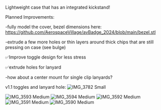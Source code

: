 Lightweight case that has an integrated kickstand!

Planned Improvements:

-fully model the cover, bezel dimensions here: https://github.com/AerospaceVillage/avBadge_2024/blob/main/bezel.stl

-extrude a few more holes or thin layers around thick chips that are still pressing on case (see bulge)

✅Improve toggle design for less stress

✅extrude holes for lanyard

-how about a center mount for single clip lanyards?

v1.1 toggles and lanyard hole:
![IMG_3782 Small](https://github.com/user-attachments/assets/6c43643a-694f-456d-8e25-c219acf6ea43)

![IMG_3593 Medium](https://github.com/user-attachments/assets/adcb8b88-3002-4aa2-9b33-c409014d1c3a)
![IMG_3594 Medium](https://github.com/user-attachments/assets/078e2340-8f25-4b95-a5d1-775e5bbe8a8f)
![IMG_3592 Medium](https://github.com/user-attachments/assets/1acdd83e-f177-46a5-ae07-d60fe35414a9)
![IMG_3591 Medium](https://github.com/user-attachments/assets/05756108-a147-4bc3-a12d-410180c1e0f4)
![IMG_3590 Medium](https://github.com/user-attachments/assets/ae93eae7-c63e-43e9-ad33-1205c1fda400)
